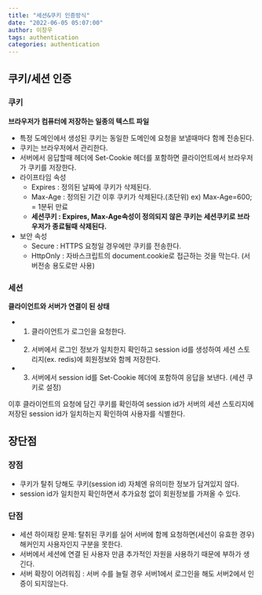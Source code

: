 ```yaml
---
title: "세션&쿠키 인증방식"
date: "2022-06-05 05:07:00"
author: 이창우
tags: authentication
categories: authentication
---
```


## 쿠키/세션 인증

### 쿠키

**브라우저가 컴퓨터에 저장하는 일종의 텍스트 파일**

- 특정 도메인에서 생성된 쿠키는 동일한 도메인에 요청을 보낼때마다 함께 전송된다.
- 쿠키는 브라우저에서 관리한다.
- 서버에서 응답할때 헤더에 Set-Cookie 헤더를 포함하면 클라이언트에서 브라우저가 쿠키를 저장한다.
- 라이프타임 속성
  - Expires : 정의된 날짜에 쿠키가 삭제된다.
  - Max-Age : 정의된 기간 이후 쿠키가 삭제된다.(초단위) ex) Max-Age=600; = 1분뒤 만료
  - **세션쿠키 : Expires, Max-Age속성이 정의되지 않은 쿠키는 세션쿠키로 브라우저가 종료될때 삭제된다.**
- 보안 속성
  - Secure : HTTPS 요청일 경우에만 쿠키를 전송한다.
  - HttpOnly : 자바스크립트의 document.cookie로 접근하는 것을 막는다. (서버전송 용도로만 사용)

### 세션

**클라이언트와 서버가 연결이 된 상태**

- 1. 클라이언트가 로그인을 요청한다.
- 2. 서버에서 로그인 정보가 일치한지 확인하고 session id를 생성하여 세션 스토리지(ex. redis)에 회원정보와 함께 저장한다.
- 3. 서버에서 session id를 Set-Cookie 헤더에 포함하여 응답을 보낸다. (세션 쿠키로 설정)

이후 클라이언트의 요청에 담긴 쿠키를 확인하여 session id가 서버의 세션 스토리지에 저장된 session id가 일치하는지 확인하여 사용자를 식별한다.

## 장단점

### 장점

- 쿠키가 탈취 당해도 쿠키(session id) 자체엔 유의미한 정보가 담겨있지 않다.
- session id가 일치한지 확인하면서 추가요청 없이 회원정보를 가져올 수 있다.

### 단점

- 세션 하이재킹 문제: 탈취된 쿠키를 실어 서버에 함께 요청하면(세션이 유효한 경우) 해커인지 사용자인지 구분을 못한다.
- 서버에서 세션에 연결 된 사용자 만큼 추가적인 자원을 사용하기 때문에 부하가 생긴다.
- 서버 확장이 어려워짐 : 서버 수를 늘릴 경우 서버1에서 로그인을 해도 서버2에서 인증이 되지않는다.
